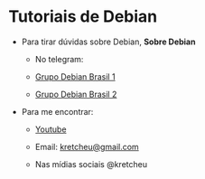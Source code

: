 # Tutoriais de Debian

- Para tirar dúvidas sobre Debian, **Sobre Debian**

   - No telegram:

   - [Grupo Debian Brasil 1](https://t.me/debianbrasil)

   - [Grupo Debian Brasil 2](https://t.me/debianbr)


- Para me encontrar:

   - [Youtube](https://youtube.com/kretcheu2001)

   - Email: [kretcheu@gmail.com](mailto:kretcheu@gmail.com)

   - Nas mídias sociais @kretcheu
